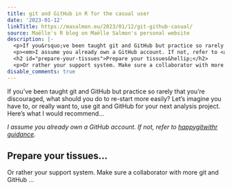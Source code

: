 ```yaml
---
title: git and GitHub in R for the casual user
date: '2023-01-12'
linkTitle: https://masalmon.eu/2023/01/12/git-github-casual/
source: Maëlle's R blog on Maëlle Salmon's personal website
description: |-
  <p>If you&rsquo;ve been taught git and GitHub but practice so rarely that you&rsquo;re discouraged, what should you do to re-start more easily? Let&rsquo;s imagine you have to, or really want to, use git and GitHub for your next analysis project. Here&rsquo;s what I would recommend&hellip;</p>
  <p><em>I assume you already own a GitHub account. If not, refer to <a href="https://happygitwithr.com/github-acct.html">happygitwithr guidance</a>.</em></p>
  <h2 id="prepare-your-tissues">Prepare your tissues&hellip;</h2>
  <p>Or rather your support system. Make sure a collaborator with more git and GitHub ...
disable_comments: true
---
```

<p>If you&rsquo;ve been taught git and GitHub but practice so rarely that you&rsquo;re discouraged, what should you do to re-start more easily? Let&rsquo;s imagine you have to, or really want to, use git and GitHub for your next analysis project. Here&rsquo;s what I would recommend&hellip;</p>
<p><em>I assume you already own a GitHub account. If not, refer to <a href="https://happygitwithr.com/github-acct.html">happygitwithr guidance</a>.</em></p>
<h2 id="prepare-your-tissues">Prepare your tissues&hellip;</h2>
<p>Or rather your support system. Make sure a collaborator with more git and GitHub ...